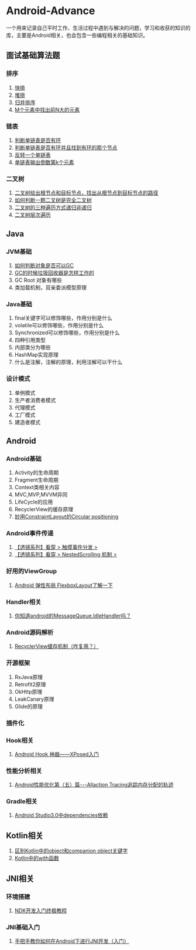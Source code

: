 # Android-Advance

一个用来记录自己平时工作、生活过程中遇到与解决的问题，学习和收获的知识的库，主要是Android相关，也会包含一些编程相关的基础知识。

## 面试基础算法题

### 排序

1. [快排](/algorithm/QuickSort.java)
1. [堆排](/algorithm/HeapSort.java)
1. [归并排序](/algorithm/MergeSort.java)
1. [M个元素中找出前N大的元素](/algorithm/FindTopK.java)

### 链表

1. [判断单链表是否有环](/algorithm/IsHaveCircle.java)
1. [判断单链表是否有环并且找到有环的那个节点](/algorithm/IsHaveCircleAndMeetWhere.java)
1. [反转一个单链表](/algorithm/ReverseNode.java)
1. [单链表输出倒数第k个元素](/algorithm/PrintLastK.java)

### 二叉树

1. [二叉树给出根节点和目标节点，找出从根节点到目标节点的路径](/algorithm/BinaryTreePath.java)
1. [如何判断一颗二叉树是完全二叉树](/algorithm/BinaryTreeCheckCompletion.java)
1. [二叉树的三种遍历方式递归非递归](/algorithm/OrderBinaryTree.java)
1. [二叉树层次遍历](/algorithm/BinaryTreeLevelOrder.java)


## Java

### JVM基础

1. [如何判断对象是否可以GC](/java/Java内存模型以及GC原理.md)
1. [GC的时候垃圾回收器是怎样工作的](/java/Java内存模型以及GC原理.md)
1. GC Root 对象有哪些
1. 类加载机制，双亲委派模型原理

### Java基础

1. final关键字可以修饰哪些，作用分别是什么
1. volatile可以修饰哪些，作用分别是什么
1. Synchronized可以修饰哪些，作用分别是什么
1. 四种引用类型
1. 内部类分为哪些
1. HashMap实现原理
1. 什么是注解，注解的原理，利用注解可以干什么


### 设计模式

1. 单例模式
1. 生产者消费者模式
1. 代理模式
1. 工厂模式
1. 建造者模式

## Android

### Android基础

1. Activity的生命周期
1. Fragment生命周期
1. Context类相关内容
1. MVC,MVP,MVVM异同
1. LifeCycle的应用
1. RecyclerView的缓存原理
1. [妙用ConstraintLayout的Circular positioning](https://www.jianshu.com/p/7f111f0bdbd0)

### Android事件传递

1. [【透镜系列】看穿 > 触摸事件分发 >](https://juejin.im/post/5c3c8538f265da6142741d63)
1. [【透镜系列】看穿 > NestedScrolling 机制 >](https://juejin.im/post/5c3c8d2ae51d4552475fcef7)

### 好用的ViewGroup

1. [Android 弹性布局 FlexboxLayout了解一下](https://juejin.im/post/5b1ceaf8f265da6e3423bc6b)

### Handler相关

1. [你知道android的MessageQueue.IdleHandler吗？](https://blog.csdn.net/tencent_bugly/article/details/78395717)

### Android源码解析

1. [RecyclerView缓存机制（咋复用？）](https://juejin.im/post/5c696ba9e51d457f136d24ff)

### 开源框架

1. RxJava原理
1. Retrofit2原理
1. OkHttp原理
1. LeakCanary原理
1. Glide的原理


### 插件化

### Hook相关

1. [Android Hook 神器——XPosed入门](https://juejin.im/entry/55e97c42ddb2dd0023d1b96f)

### 性能分析相关

1. [Android性能优化第（五）篇---Allaction Tracing追踪内存分配的轨迹](https://www.jianshu.com/p/d9e426c10581)


### Gradle相关

1. [Android Studio3.0中dependencies依赖](https://blog.csdn.net/silenceoo/article/details/78735687)


## Kotlin相关

1. [区别Kotlin中的object和companion object关键字](http://liuqingwen.me/blog/2017/06/20/object-vs-companion-object-in-kotlin/)
1. [Kotlin中的with函数](https://www.jianshu.com/p/272372acc00c)



## JNI相关

### 环境搭建

1. [NDK开发入门终极教程](https://juejin.im/post/5c3b01016fb9a049f81984bb)



### JNI基础入门
1. [手把手教你如何在Android下进行JNI开发（入门）](https://juejin.im/post/5c05d0776fb9a049ca371cb6)






















